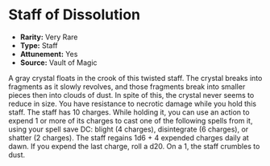 # Staff of Dissolution

- **Rarity:** Very Rare
- **Type:** Staff
- **Attunement:** Yes
- **Source:** Vault of Magic

A gray crystal floats in the crook of this twisted staff. The crystal breaks into fragments as it slowly revolves, and those fragments break into smaller pieces then into clouds of dust. In spite of this, the crystal never seems to reduce in size. You have resistance to necrotic damage while you hold this staff. The staff has 10 charges. While holding it, you can use an action to expend 1 or more of its charges to cast one of the following spells from it, using your spell save DC: blight (4 charges), disintegrate (6 charges), or shatter (2 charges). The staff regains 1d6 + 4 expended charges daily at dawn. If you expend the last charge, roll a d20. On a 1, the staff crumbles to dust.
